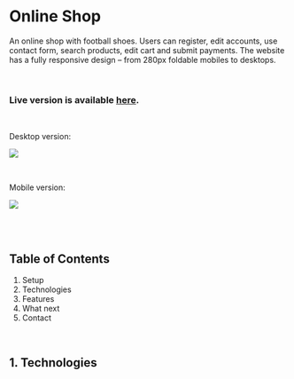 # Online Shop

An online shop with football shoes. Users can register, edit accounts, use contact form, search products, edit cart and submit payments. The website has a fully responsive design – from 280px foldable mobiles to desktops.

<br/>

### Live version is available [here](https://coolcleats.com/).

<br/>

Desktop version:

![](src/assets/readme/desktop_full.gif)

<br/>

Mobile version:

![](src/assets/readme/mobile_full.gif)

<br/>
<br/>

## Table of Contents

1. Setup
2. Technologies
3. Features
4. What next
5. Contact

<br/>

## 1. Technologies
